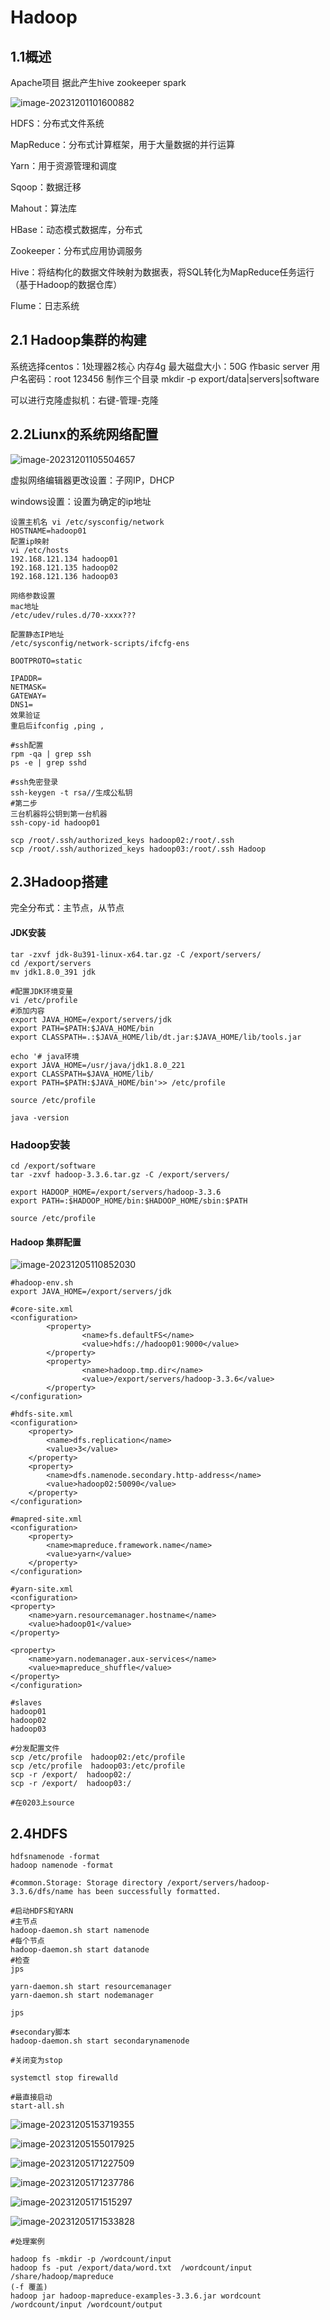 # Hadoop

## 1.1概述

Apache项目 据此产生hive zookeeper spark

![image-20231201101600882](Hadoop.assets/image-20231201101600882.png)

HDFS：分布式文件系统

MapReduce：分布式计算框架，用于大量数据的并行运算

Yarn：用于资源管理和调度

Sqoop：数据迁移

Mahout：算法库

HBase：动态模式数据库，分布式

Zookeeper：分布式应用协调服务

Hive：将结构化的数据文件映射为数据表，将SQL转化为MapReduce任务运行 （基于Hadoop的数据仓库）

Flume：日志系统

## 2.1 Hadoop集群的构建

系统选择centos：1处理器2核心
内存4g 最大磁盘大小：50G
作basic server
用户名密码：root 123456 制作三个目录 mkdir -p export/data|servers|software

可以进行克隆虚拟机：右键-管理-克隆

## 2.2Liunx的系统网络配置

![image-20231201105504657](Hadoop.assets/image-20231201105504657.png)

虚拟网络编辑器更改设置：子网IP，DHCP

windows设置：设置为确定的ip地址

 ```
 设置主机名 vi /etc/sysconfig/network
 HOSTNAME=hadoop01
 配置ip映射
 vi /etc/hosts
 192.168.121.134 hadoop01
 192.168.121.135 hadoop02
 192.168.121.136 hadoop03
 
 网络参数设置
 mac地址
 /etc/udev/rules.d/70-xxxx???
 
 配置静态IP地址
 /etc/sysconfig/network-scripts/ifcfg-ens
 
 BOOTPROTO=static
 
 IPADDR=
 NETMASK=
 GATEWAY=
 DNS1=
 效果验证
 重启后ifconfig ,ping ,
 
 #ssh配置
 rpm -qa | grep ssh
 ps -e | grep sshd
 
 #ssh免密登录
 ssh-keygen -t rsa//生成公私钥
 #第二步
 三台机器将公钥到第一台机器
 ssh-copy-id hadoop01
 
 scp /root/.ssh/authorized_keys hadoop02:/root/.ssh
 scp /root/.ssh/authorized_keys hadoop03:/root/.ssh Hadoop
 ```

## 2.3Hadoop搭建

完全分布式：主节点，从节点

#### JDK安装

```shell
tar -zxvf jdk-8u391-linux-x64.tar.gz -C /export/servers/
cd /export/servers
mv jdk1.8.0_391 jdk

#配置JDK环境变量
vi /etc/profile
#添加内容
export JAVA_HOME=/export/servers/jdk
export PATH=$PATH:$JAVA_HOME/bin
export CLASSPATH=.:$JAVA_HOME/lib/dt.jar:$JAVA_HOME/lib/tools.jar

echo '# java环境
export JAVA_HOME=/usr/java/jdk1.8.0_221
export CLASSPATH=$JAVA_HOME/lib/
export PATH=$PATH:$JAVA_HOME/bin'>> /etc/profile

source /etc/profile

java -version
```

### Hadoop安装

```shell
cd /export/software
tar -zxvf hadoop-3.3.6.tar.gz -C /export/servers/

export HADOOP_HOME=/export/servers/hadoop-3.3.6
export PATH=:$HADOOP_HOME/bin:$HADOOP_HOME/sbin:$PATH

source /etc/profile
```

#### Hadoop 集群配置

![image-20231205110852030](Hadoop.assets/image-20231205110852030.png)

```shell
#hadoop-env.sh
export JAVA_HOME=/export/servers/jdk

#core-site.xml
<configuration>
        <property>
                <name>fs.defaultFS</name>
                <value>hdfs://hadoop01:9000</value>
        </property>
        <property>
                <name>hadoop.tmp.dir</name>
                <value>/export/servers/hadoop-3.3.6</value>
        </property>
</configuration>

#hdfs-site.xml
<configuration>
	<property>
    	<name>dfs.replication</name>
    	<value>3</value>
	</property>
	<property>
    	<name>dfs.namenode.secondary.http-address</name>
        <value>hadoop02:50090</value>
	</property>
</configuration>

#mapred-site.xml
<configuration>
	<property>
    	<name>mapreduce.framework.name</name>
    	<value>yarn</value>
	</property>
</configuration>

#yarn-site.xml
<configuration>
<property>
    <name>yarn.resourcemanager.hostname</name>
    <value>hadoop01</value>
</property>

<property>
    <name>yarn.nodemanager.aux-services</name>
    <value>mapreduce_shuffle</value>
</property>
</configuration>

#slaves
hadoop01
hadoop02
hadoop03

#分发配置文件
scp /etc/profile  hadoop02:/etc/profile
scp /etc/profile  hadoop03:/etc/profile
scp -r /export/  hadoop02:/
scp -r /export/  hadoop03:/

#在0203上source
```

## 2.4HDFS

```shell
hdfsnamenode -format
hadoop namenode -format

#common.Storage: Storage directory /export/servers/hadoop-3.3.6/dfs/name has been successfully formatted.
```

```shell
#启动HDFS和YARN
#主节点
hadoop-daemon.sh start namenode
#每个节点
hadoop-daemon.sh start datanode
#检查
jps

yarn-daemon.sh start resourcemanager
yarn-daemon.sh start nodemanager

jps

#secondary脚本
hadoop-daemon.sh start secondarynamenode

#关闭变为stop

systemctl stop firewalld

#最直接启动
start-all.sh
```

![image-20231205153719355](Hadoop.assets/image-20231205153719355.png)

![image-20231205155017925](Hadoop.assets/image-20231205155017925.png)

![image-20231205171227509](Hadoop.assets/image-20231205171227509.png)

![image-20231205171237786](Hadoop.assets/image-20231205171237786.png)

![image-20231205171515297](Hadoop.assets/image-20231205171515297.png)

![image-20231205171533828](Hadoop.assets/image-20231205171533828.png)

```shell
#处理案例

hadoop fs -mkdir -p /wordcount/input
hadoop fs -put /export/data/word.txt  /wordcount/input
/share/hadoop/mapreduce
(-f 覆盖)
hadoop jar hadoop-mapreduce-examples-3.3.6.jar wordcount /wordcount/input /wordcount/output
```

